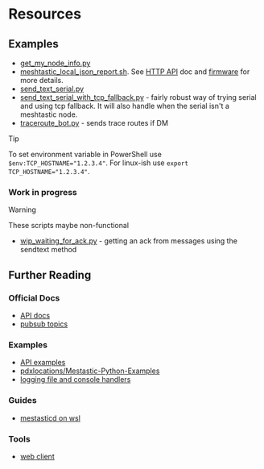 # Resources

## Examples

- [get_my_node_info.py](./get_my_node_info.py)
- [meshtastic_local_json_report.sh](./meshtastic_local_json_report.sh). See [HTTP API](https://meshtastic.org/docs/development/device/http-api/) doc and [firmware](https://github.com/meshtastic/firmware/blob/86af5f5252f408fce0fc1509e2430c98395c7d49/src/mesh/http/ContentHandler.cpp#L595) for more details.
- [send_text_serial.py](./send_text_serial.py)
- [send_text_serial_with_tcp_fallback.py](./send_text_serial_with_tcp_fallback.py) - fairly robust way of trying serial and using tcp fallback. It will also handle when the serial isn't a meshtastic node.
- [traceroute_bot.py](./traceroute_bot.py) - sends trace routes if DM

> [!TIP]
> To set environment variable in PowerShell use `$env:TCP_HOSTNAME="1.2.3.4"`. For linux-ish use `export TCP_HOSTNAME="1.2.3.4"`.

### Work in progress

> [!WARNING]
> These scripts maybe non-functional

- [wip_waiting_for_ack.py](./wip_waiting_for_ack.py) - getting an ack from messages using the sendtext method

## Further Reading

### Official Docs

- [API docs](https://python.meshtastic.org/index.html)
- [pubsub topics](https://python.meshtastic.org/#published-pubsub-topics)

### Examples

- [API examples](https://github.com/meshtastic/python/tree/master/examples)
- [pdxlocations/Mestastic-Python-Examples](https://github.com/pdxlocations/Meshtastic-Python-Examples/tree/main)
- [logging file and console handlers](https://stackoverflow.com/a/46098711)

### Guides

- [mestasticd on wsl](https://meshtastic.org/docs/development/reference/md_wsl/)

### Tools

- [web client](https://client.meshtastic.org/)

